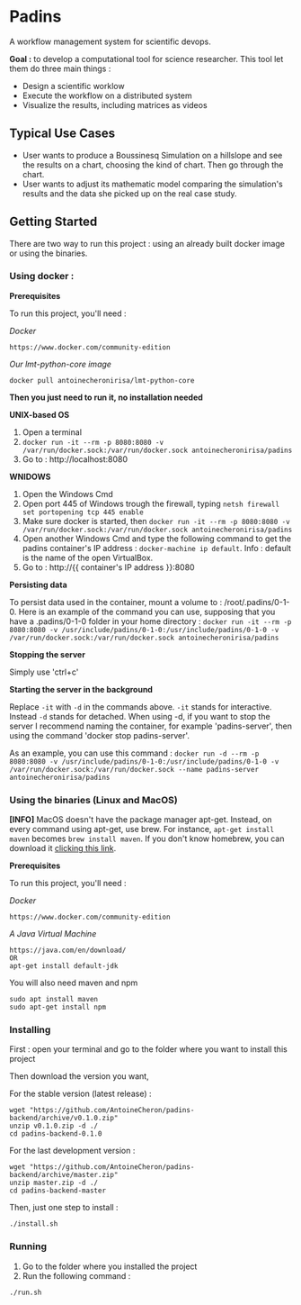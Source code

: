 # Padins

A workflow management system for scientific devops.

**Goal :** to develop a computational tool for science researcher. This tool
let them do three main things :
* Design a scientific worklow
* Execute the workflow on a distributed system
* Visualize the results, including matrices as videos

## Typical Use Cases
* User wants to produce a Boussinesq Simulation on a hillslope and see the results
on a chart, choosing the kind of chart. Then go through the chart.
* User wants to adjust its mathematic model comparing the simulation's results
and the data she picked up on the real case study.

## Getting Started

There are two way to run this project : using an already built docker image or using the binaries.

### Using docker :
**Prerequisites**

To run this project, you'll need :

*Docker*
```
https://www.docker.com/community-edition
```

*Our lmt-python-core image*
```
docker pull antoinecheronirisa/lmt-python-core
```

**Then you just need to run it, no installation needed**

**UNIX-based OS**
1. Open a terminal
2.  `docker run -it --rm -p 8080:8080 -v /var/run/docker.sock:/var/run/docker.sock antoinecheronirisa/padins`
3. Go to : http://localhost:8080

**WNIDOWS**
1. Open the Windows Cmd
2. Open port 445 of Windows trough the firewall, typing `netsh firewall set portopening tcp 445 enable`
3. Make sure docker is started, then `docker run -it --rm -p 8080:8080 -v /var/run/docker.sock:/var/run/docker.sock antoinecheronirisa/padins`
4. Open another Windows Cmd and type the following command to get the padins container's IP address : `docker-machine ip default`. Info : default is the name of the open VirtualBox.
5. Go to : http://{{ container's IP address }}:8080

**Persisting data**

To persist data used in the container, mount a volume to :  /root/.padins/0-1-0.
Here is an example of the command you can use, supposing that you have a .padins/0-1-0 folder in your home directory :
`docker run -it --rm -p 8080:8080 -v /usr/include/padins/0-1-0:/usr/include/padins/0-1-0 -v /var/run/docker.sock:/var/run/docker.sock antoinecheronirisa/padins`

**Stopping the server**

Simply use 'ctrl+c'

**Starting the server in the background**

Replace `-it` with `-d` in the commands above. `-it` stands for interactive. Instead `-d` stands for detached. 
When using -d, if you want to stop the server I recommend naming the container, for example 'padins-server', then using
the command 'docker stop padins-server'.

As an example, you can use this command :
`docker run -d --rm -p 8080:8080 -v /usr/include/padins/0-1-0:/usr/include/padins/0-1-0 -v /var/run/docker.sock:/var/run/docker.sock --name padins-server antoinecheronirisa/padins`

### Using the binaries (Linux and MacOS)
**[INFO]** MacOS doesn't have the package manager apt-get. Instead, on every command using apt-get, use brew. For instance, `apt-get install maven` becomes `brew install maven`.
If you don't know homebrew, you can download it [clicking this link](https://brew.sh/).

**Prerequisites**

To run this project, you'll need :

*Docker*
```
https://www.docker.com/community-edition
```

*A Java Virtual Machine*
```
https://java.com/en/download/
OR
apt-get install default-jdk
```

You will also need maven and npm
```
sudo apt install maven
sudo apt-get install npm
```

### Installing
First : open your terminal and go to the folder where you want to install this project

Then download the version you want,

For the stable version (latest release) :
```
wget "https://github.com/AntoineCheron/padins-backend/archive/v0.1.0.zip"
unzip v0.1.0.zip -d ./
cd padins-backend-0.1.0
```

For the last development version :
```
wget "https://github.com/AntoineCheron/padins-backend/archive/master.zip"
unzip master.zip -d ./
cd padins-backend-master
```

Then, just one step to install :
```
./install.sh
```

### Running
1. Go to the folder where you installed the project
2. Run the following command :
```
./run.sh
```
